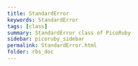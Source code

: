 ```yaml
---
title: StandardError
keywords: StandardError
tags: [class]
summary: StandardError class of PicoRuby
sidebar: picoruby_sidebar
permalink: StandardError.html
folder: rbs_doc
---
```

